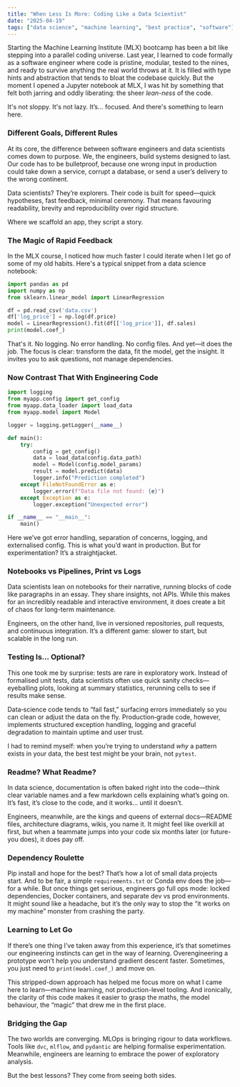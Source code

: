 ```yaml
---
title: "When Less Is More: Coding Like a Data Scientist"
date: "2025-04-19"
tags: ["data science", "machine learning", "best practice", "software"]
---
```


Starting the Machine Learning Institute (MLX) bootcamp has been a bit like stepping into a parallel coding universe. Last year, I learned to code formally as a software engineer where code is pristine, modular, tested to the nines, and ready to survive anything the real world throws at it. It is filled with type hints and abstraction that tends to bloat the codebase quickly. But the moment I opened a Jupyter notebook at MLX, I was hit by something that felt both jarring and oddly liberating: the sheer _lean-ness_ of the code.

It's not sloppy. It's not lazy. It’s… focused. And there's something to learn here.

### Different Goals, Different Rules

At its core, the difference between software engineers and data scientists comes down to purpose. We, the engineers, build systems designed to last. Our code has to be bulletproof, because one wrong input in production could take down a service, corrupt a database, or send a user’s delivery to the wrong continent.

Data scientists? They’re explorers. Their code is built for speed—quick hypotheses, fast feedback, minimal ceremony. That means favouring readability, brevity and reproducibility over rigid structure.

Where we scaffold an app, they script a story.

### The Magic of Rapid Feedback

In the MLX course, I noticed how much faster I could iterate when I let go of some of my old habits. Here's a typical snippet from a data science notebook:

```python
import pandas as pd
import numpy as np
from sklearn.linear_model import LinearRegression

df = pd.read_csv('data.csv')
df['log_price'] = np.log(df.price)
model = LinearRegression().fit(df[['log_price']], df.sales)
print(model.coef_)
```

That's it. No logging. No error handling. No config files. And yet—it does the job. The focus is clear: transform the data, fit the model, get the insight. It invites you to ask questions, not manage dependencies.

### Now Contrast That With Engineering Code

```python
import logging
from myapp.config import get_config
from myapp.data_loader import load_data
from myapp.model import Model

logger = logging.getLogger(__name__)

def main():
    try:
        config = get_config()
        data = load_data(config.data_path)
        model = Model(config.model_params)
        result = model.predict(data)
        logger.info("Prediction completed")
    except FileNotFoundError as e:
        logger.error(f"Data file not found: {e}")
    except Exception as e:
        logger.exception("Unexpected error")

if __name__ == "__main__":
    main()
```

Here we’ve got error handling, separation of concerns, logging, and externalised config. This is what you’d want in production. But for experimentation? It’s a straightjacket.

### Notebooks vs Pipelines, Print vs Logs

Data scientists lean on notebooks for their narrative, running blocks of code like paragraphs in an essay. They share insights, not APIs. While this makes for an incredibly readable and interactive environment, it does create a bit of chaos for long-term maintenance.

Engineers, on the other hand, live in versioned repositories, pull requests, and continuous integration. It’s a different game: slower to start, but scalable in the long run.

### Testing Is… Optional?

This one took me by surprise: tests are rare in exploratory work. Instead of formalised unit tests, data scientists often use quick sanity checks—eyeballing plots, looking at summary statistics, rerunning cells to see if results make sense.

Data‑science code tends to “fail fast,” surfacing errors immediately so you can clean or adjust the data on the fly. Production‑grade code, however, implements structured exception handling, logging and graceful degradation to maintain uptime and user trust.

I had to remind myself: when you’re trying to understand _why_ a pattern exists in your data, the best test might be your brain, not `pytest`.

### Readme? What Readme?

In data science, documentation is often baked right into the code—think clear variable names and a few markdown cells explaining what’s going on. It’s fast, it’s close to the code, and it works… until it doesn’t.

Engineers, meanwhile, are the kings and queens of external docs—README files, architecture diagrams, wikis, you name it. It might feel like overkill at first, but when a teammate jumps into your code six months later (or future-you does), it does pay off.

### Dependency Roulette

Pip install and hope for the best? That’s how a lot of small data projects start. And to be fair, a simple `requirements.txt` or Conda env does the job—for a while. But once things get serious, engineers go full ops mode: locked dependencies, Docker containers, and separate dev vs prod environments. It might sound like a headache, but it’s the only way to stop the “it works on my machine” monster from crashing the party.

### Learning to Let Go

If there’s one thing I’ve taken away from this experience, it’s that sometimes our engineering instincts can get in the way of learning. Overengineering a prototype won’t help you understand gradient descent faster. Sometimes, you just need to `print(model.coef_)` and move on.

This stripped-down approach has helped me focus more on what I came here to learn—machine learning, not production-level tooling. And ironically, the clarity of this code makes it easier to grasp the maths, the model behaviour, the “magic” that drew me in the first place.

### Bridging the Gap

The two worlds are converging. MLOps is bringing rigour to data workflows. Tools like `dvc`, `mlflow`, and `pydantic` are helping formalise experimentation. Meanwhile, engineers are learning to embrace the power of exploratory analysis.

But the best lessons? They come from seeing both sides.
